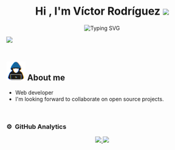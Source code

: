 <h1 align="center"><b>Hi , I'm Víctor Rodríguez </b><img src="https://media.giphy.com/media/hvRJCLFzcasrR4ia7z/giphy.gif" width="35"></h1>

<div align="center">
  
![Typing SVG](https://readme-typing-svg.herokuapp.com?font=ROBOT&size=25&color=39FF14&background=000000&center=true&vCenter=true&width=490&lines=%3E+Welcome+to+my+GitHub+profile...!)

</div>

<img src="https://user-images.githubusercontent.com/73097560/115834477-dbab4500-a447-11eb-908a-139a6edaec5c.gif"><br><br>

## <picture><img src = "https://github.com/0xAbdulKhalid/0xAbdulKhalid/raw/main/assets/mdImages/about_me.gif" width = 50px></picture> **About me**

- Web developer
- I'm looking forward to collaborate on open source projects.
<br>

### ⚙️ &nbsp;GitHub Analytics

<p align="center">
<a href="https://github.com/VRN10">
  <img height="180em" src="https://github-readme-stats-eight-theta.vercel.app/api?username=VRN10&show_icons=true&theme=algolia&include_all_commits=true&count_private=true"/>
  <img height="180em" src="https://github-readme-stats-eight-theta.vercel.app/api/top-langs/?username=VRN10&layout=compact&langs_count=8&theme=algolia"/>
</a>
</p>
